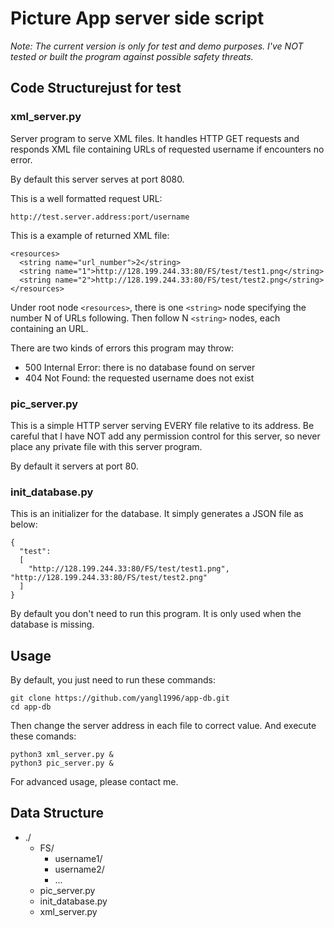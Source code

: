 # Picture App server side script

*Note: The current version is only for test and demo purposes. I've NOT tested or built the program against possible safety threats.*

## Code Structurejust for test

### xml_server.py

Server program to serve XML files. It handles HTTP GET requests and responds XML file containing URLs of requested username if encounters no error.

By default this server serves at port 8080.

This is a well formatted request URL:

```
http://test.server.address:port/username
```

This is a example of returned XML file:

```
<resources>
  <string name="url_number">2</string>
  <string name="1">http://128.199.244.33:80/FS/test/test1.png</string>
  <string name="2">http://128.199.244.33:80/FS/test/test2.png</string>
</resources>
```

Under root node ```<resources>```, there is one ```<string>``` node specifying the number N of URLs following. Then follow N ```<string>``` nodes, each containing an URL.

There are two kinds of errors this program may throw:

* 500 Internal Error: there is no database found on server
* 404 Not Found: the requested username does not exist

### pic_server.py

This is a simple HTTP server serving EVERY file relative to its address. Be careful that I have NOT add any permission control for this server, so never place any private file with this server program.

By default it servers at port 80.

### init_database.py

This is an initializer for the database. It simply generates a JSON file as below:

```
{
  "test":
  [
    "http://128.199.244.33:80/FS/test/test1.png", "http://128.199.244.33:80/FS/test/test2.png"
  ]
}
```

By default you don't need to run this program. It is only used when the database is missing.

## Usage

By default, you just need to run these commands:

```
git clone https://github.com/yangl1996/app-db.git
cd app-db
```
Then change the server address in each file to correct value. And execute these comands:

```
python3 xml_server.py &
python3 pic_server.py &
```

For advanced usage, please contact me.

## Data Structure

* ./
  * FS/
    * username1/
    * username2/
    * ...
  * pic_server.py
  * init_database.py
  * xml_server.py

